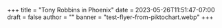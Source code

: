 +++
title = "Tony Robbins in Phoenix"
date = 2023-05-26T11:51:47-07:00
draft = false
author = ""
banner = "test-flyer-from-piktochart.webp"
+++

